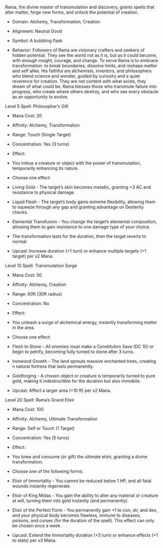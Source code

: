 Rama, the divine master of transmutation and discovery, grants spells that alter matter, forge new forms, and unlock the potential of creation.

- Domain: Alchemy, Transformation, Creation
    
- Alignment: Neutral Good
    
- Symbol: A bubbling flask
    
- Behavior: Followers of Rama are visionary crafters and seekers of hidden potential. They see the world not as it is, but as it could become, with enough insight, courage, and change. To serve Rama is to embrace transformation: to break boundaries, dissolve limits, and reshape matter and self alike. His faithful are alchemists, inventors, and philosophers who blend science and wonder, guided by curiosity and a quiet reverence for creation. They are not content with what exists, they dream of what could be. Rama blesses those who transmute failure into progress, who create where others destroy, and who see every obstacle as an opportunity to evolve.
    

Level 5 Spell: Philosopher’s Gift

- Mana Cost: 20
    
- Affinity: Alchemy, Transformation
    
- Range: Touch (Single Target)
    
- Concentration: Yes (3 turns)
    
- Effect:
    

- You imbue a creature or object with the power of transmutation, temporarily enhancing its nature.
    
- Choose one effect:
    

- Living Gold - The target’s skin becomes metallic, granting +3 AC and resistance to physical damage.
    
- Liquid Flesh - The target’s body gains extreme flexibility, allowing them to squeeze through any gap and granting advantage on Dexterity checks.
    
- Elemental Transfusion - You change the target’s elemental composition, allowing them to gain resistance to one damage type of your choice.
    

- The transformation lasts for the duration, then the target reverts to normal.
    

- Upcast: Increase duration (+1 turn) or enhance multiple targets (+1 target) per x2 Mana.
    

Level 10 Spell: Transmutation Surge

- Mana Cost: 50
    
- Affinity: Alchemy, Creation
    
- Range: 60ft (30ft radius)
    
- Concentration: No
    
- Effect:
    

- You unleash a surge of alchemical energy, instantly transforming matter in the area.
    
- Choose one effect:
    

- Flesh to Stone - All enemies must make a Constitution Save (DC 10) or begin to petrify, becoming fully turned to stone after 3 turns.
    
- Ironwood Growth - The land sprouts massive enchanted trees, creating n natural fortress that lasts permanently.
    
- Goldforging - A chosen object or creature is temporarily turned to pure gold, making it indestructible for the duration but also immobile.
    

- Upcast: Affect a larger area (+10 ft) per x2 Mana.
    

Level 20 Spell: Rama’s Grand Elixir

- Mana Cost: 100
    
- Affinity: Alchemy, Ultimate Transformation
    
- Range: Self or Touch (1 Target)
    
- Concentration: Yes (5 turns)
    
- Effect:
    

- You brew and consume (or gift) the ultimate elixir, granting a divine transformation.
    
- Choose one of the following forms:
    

- Elixir of Immortality - You cannot be reduced below 1 HP, and all fatal wounds instantly regenerate.
    
- Elixir of King Midas - You gain the ability to alter any material or creature at will, turning them into gold instantly (and permanently).
    
- Elixir of the Perfect Form - You permanently gain +1 to con, str, and dex, and your physical body becomes flawless, immune to diseases, poisons, and curses (for the duration of the spell). This effect can only be chosen once a week. 
    

- Upcast: Extend the Immortality duration (+3 turn) or enhance effects (+1 to stats) per x3 Mana.